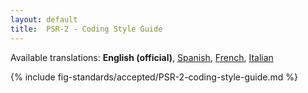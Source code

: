 ```yaml
---
layout: default
title:  PSR-2 - Coding Style Guide
---
```


<nav id="lngmenu">
  Available translations:
  <b>English (official)</b>,
  <a href="/psr/psr-2/es">Spanish</a>,
  <a href="/psr/psr-2/fr">French</a>,
  <a href="/psr/psr-2/it">Italian</a>
</nav>

{% include fig-standards/accepted/PSR-2-coding-style-guide.md %}
